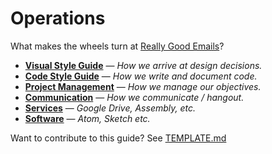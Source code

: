 Operations
======

What makes the wheels turn at [Really Good Emails][really-good-emails]?

* **[Visual Style Guide](/style/visual)** — _How we arrive at design decisions._
* **[Code Style Guide](/style/code)** — _How we write and document code._
* **[Project Management](/project_management)** — _How we manage our objectives._
* **[Communication](/communication)** — _How we communicate / hangout._
* **[Services](/services)** — _Google Drive, Assembly, etc._
* **[Software](/software)** — _Atom, Sketch etc._

Want to contribute to this guide? See [TEMPLATE.md](/TEMPLATE.md)

[really-good-emails]: http://really-good-emails.com
